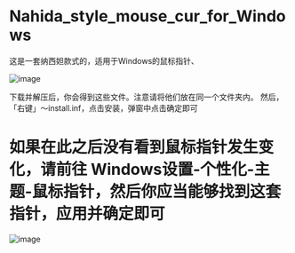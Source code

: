 # Nahida_style_mouse_cur_for_Windows
这是一套纳西妲款式的，适用于Windows的鼠标指针、

![image](https://github.com/Puurestar/Nahida_style_mouse_cur_for_Windows/assets/105161692/88031328-7e87-4bdc-9ad5-2f56623acd68)

下载并解压后，你会得到这些文件。注意请将他们放在同一个文件夹内。
然后，「右键」～install.inf，点击安装，弹窗中点击确定即可
# 如果在此之后没有看到鼠标指针发生变化，请前往 Windows设置-个性化-主题-鼠标指针，然后你应当能够找到这套指针，应用并确定即可 #
![image](https://github.com/Puurestar/Nahida_style_mouse_cur_for_Windows/assets/105161692/e5f61407-b454-4116-9d02-7a578d16c1f3)
